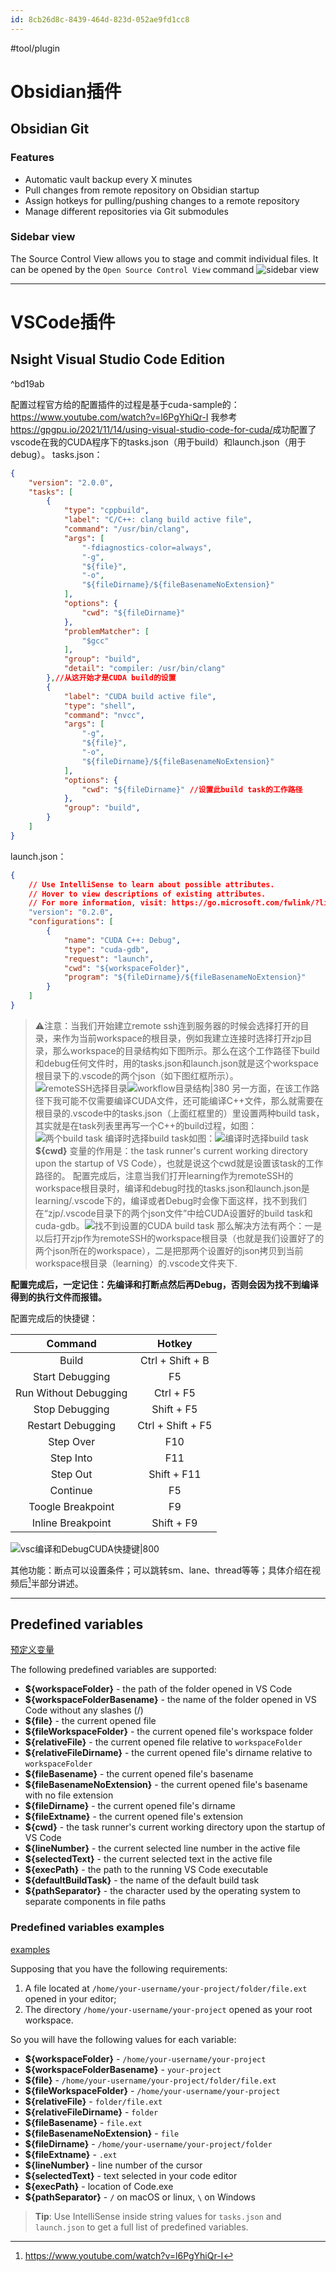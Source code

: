 ```yaml
---
id: 8cb26d8c-8439-464d-823d-052ae9fd1cc8
---
```

#tool/plugin

# Obsidian插件
## Obsidian Git
### Features
-   Automatic vault backup every X minutes
-   Pull changes from remote repository on Obsidian startup
-   Assign hotkeys for pulling/pushing changes to a remote repository
-   Manage different repositories via Git submodules
### Sidebar view
The Source Control View allows you to stage and commit individual files. It can be opened by the `Open Source Control View` command
![sidebar view](https://raw.githubusercontent.com/denolehov/obsidian-git/master/images/source-view.png)


---

# VSCode插件

## Nsight Visual Studio Code Edition

^bd19ab

配置过程官方给的配置插件的过程是基于cuda-sample的：
https://www.youtube.com/watch?v=l6PgYhiQr-I
我参考<https://gpgpu.io/2021/11/14/using-visual-studio-code-for-cuda/>成功配置了vscode在我的CUDA程序下的tasks.json（用于build）和launch.json（用于debug）。
tasks.json：
```json
{
	"version": "2.0.0",
	"tasks": [
		{
			"type": "cppbuild",
			"label": "C/C++: clang build active file",
			"command": "/usr/bin/clang",
			"args": [
				"-fdiagnostics-color=always",
				"-g",
				"${file}",
				"-o",
				"${fileDirname}/${fileBasenameNoExtension}"
			],
			"options": {
				"cwd": "${fileDirname}"
			},
			"problemMatcher": [
				"$gcc"
			],
			"group": "build",
			"detail": "compiler: /usr/bin/clang"
		},//从这开始才是CUDA build的设置
		{
            "label": "CUDA build active file",
            "type": "shell",
            "command": "nvcc",
            "args": [
                "-g",
                "${file}",
                "-o",
                "${fileDirname}/${fileBasenameNoExtension}"
            ],
            "options": {
				"cwd": "${fileDirname}" //设置此build task的工作路径
			},
            "group": "build",
        }
	]
}
```
launch.json：
```json
{
    // Use IntelliSense to learn about possible attributes.
    // Hover to view descriptions of existing attributes.
    // For more information, visit: https://go.microsoft.com/fwlink/?linkid=830387
    "version": "0.2.0",
    "configurations": [
        {
            "name": "CUDA C++: Debug",
            "type": "cuda-gdb",
            "request": "launch",
            "cwd": "${workspaceFolder}",
            "program": "${fileDirname}/${fileBasenameNoExtension}"
        }
    ]
}
```
>⚠注意：当我们开始建立remote ssh连到服务器的时候会选择打开的目录，来作为当前workspace的根目录，例如我建立连接时选择打开zjp目录，那么workspace的目录结构如下图所示。那么在这个工作路径下build和debug任何文件时，用的tasks.json和launch.json就是这个workspace根目录下的.vscode的两个json（如下图红框所示）。
![remoteSSH选择目录](https://zjpimage.oss-cn-qingdao.aliyuncs.com/remoteSSH%E9%80%89%E6%8B%A9%E7%9B%AE%E5%BD%95.png)![workflow目录结构|380](https://zjpimage.oss-cn-qingdao.aliyuncs.com/workflow%E7%9B%AE%E5%BD%95%E7%BB%93%E6%9E%84.png)
另一方面，在该工作路径下我可能不仅需要编译CUDA文件，还可能编译C++文件，那么就需要在根目录的.vscode中的tasks.json（上面红框里的）里设置两种build task，其实就是在task列表里再写一个C++的build过程，如图：
![两个build task](https://zjpimage.oss-cn-qingdao.aliyuncs.com/%E4%B8%A4%E4%B8%AAbuild%20task.png)
编译时选择build task如图：![编译时选择build task](https://zjpimage.oss-cn-qingdao.aliyuncs.com/%E7%BC%96%E8%AF%91%E6%97%B6%E9%80%89%E6%8B%A9build%20task.png)
 **${cwd}** 变量的作用是：the task runner's current working directory upon the startup of VS Code），也就是说这个cwd就是设置该task的工作路径的。
配置完成后，注意当我们打开learning作为remoteSSH的workspace根目录时，编译和debug时找的tasks.json和launch.json是learning/.vscode下的，编译或者Debug时会像下面这样，找不到我们在“zjp/.vscode目录下的两个json文件”中给CUDA设置好的build task和cuda-gdb。![找不到设置的CUDA build task](https://zjpimage.oss-cn-qingdao.aliyuncs.com/%E6%89%BE%E4%B8%8D%E5%88%B0%E8%AE%BE%E7%BD%AE%E7%9A%84CUDA%20build%20task.png)
那么解决方法有两个：一是以后打开zjp作为remoteSSH的workspace根目录（也就是我们设置好了的两个json所在的workspace），二是把那两个设置好的json拷贝到当前workspace根目录（learning）的.vscode文件夹下.

**配置完成后，一定记住：先编译和打断点然后再Debug，否则会因为找不到编译得到的执行文件而报错。**

配置完成后的快捷键：

|      **Command**      |     **Hotkey**    |
|:---------------------:|:-----------------:|
|         Build         |  Ctrl + Shift + B |
|    Start Debugging    |         F5        |
| Run Without Debugging |     Ctrl + F5     |
|     Stop Debugging    |     Shift + F5    |
|   Restart Debugging   | Ctrl + Shift + F5 |
|       Step Over       |        F10        |
|       Step Into       |        F11        |
|        Step Out       |    Shift + F11    |
|        Continue       |         F5        |
|   Toogle Breakpoint   |         F9        |
|   Inline Breakpoint   |     Shift + F9    |

![vsc编译和DebugCUDA快捷键|800](https://zjpimage.oss-cn-qingdao.aliyuncs.com/vsc%E7%BC%96%E8%AF%91%E5%92%8CDebugCUDA%E5%BF%AB%E6%8D%B7%E9%94%AE.png)

其他功能：断点可以设置条件；可以跳转sm、lane、thread等等；具体介绍在视频后[^1]半部分讲述。

---

## Predefined variables

[预定义变量](https://code.visualstudio.com/docs/editor/variables-reference#_predefined-variables)

The following predefined variables are supported:
-   **${workspaceFolder}** - the path of the folder opened in VS Code
-   **${workspaceFolderBasename}** - the name of the folder opened in VS Code without any slashes (/)
-   **${file}** - the current opened file
-   **${fileWorkspaceFolder}** - the current opened file's workspace folder
-   **${relativeFile}** - the current opened file relative to `workspaceFolder`
-   **${relativeFileDirname}** - the current opened file's dirname relative to `workspaceFolder`
-   **${fileBasename}** - the current opened file's basename
-   **${fileBasenameNoExtension}** - the current opened file's basename with no file extension
-   **${fileDirname}** - the current opened file's dirname
-   **${fileExtname}** - the current opened file's extension
-   **${cwd}** - the task runner's current working directory upon the startup of VS Code
-   **${lineNumber}** - the current selected line number in the active file
-   **${selectedText}** - the current selected text in the active file
-   **${execPath}** - the path to the running VS Code executable
-   **${defaultBuildTask}** - the name of the default build task
-   **${pathSeparator}** - the character used by the operating system to separate components in file paths

### Predefined variables examples

[examples](https://code.visualstudio.com/docs/editor/variables-reference#_predefined-variables-examples)

Supposing that you have the following requirements:

1.  A file located at `/home/your-username/your-project/folder/file.ext` opened in your editor;
2.  The directory `/home/your-username/your-project` opened as your root workspace.

So you will have the following values for each variable:

-   **${workspaceFolder}** - `/home/your-username/your-project`
-   **${workspaceFolderBasename}** - `your-project`
-   **${file}** - `/home/your-username/your-project/folder/file.ext`
-   **${fileWorkspaceFolder}** - `/home/your-username/your-project`
-   **${relativeFile}** - `folder/file.ext`
-   **${relativeFileDirname}** - `folder`
-   **${fileBasename}** - `file.ext`
-   **${fileBasenameNoExtension}** - `file`
-   **${fileDirname}** - `/home/your-username/your-project/folder`
-   **${fileExtname}** - `.ext`
-   **${lineNumber}** - line number of the cursor
-   **${selectedText}** - text selected in your code editor
-   **${execPath}** - location of Code.exe
-   **${pathSeparator}** - `/` on macOS or linux, `\` on Windows

> **Tip**: Use IntelliSense inside string values for `tasks.json` and `launch.json` to get a full list of predefined variables.



[^1]:https://www.youtube.com/watch?v=l6PgYhiQr-I

